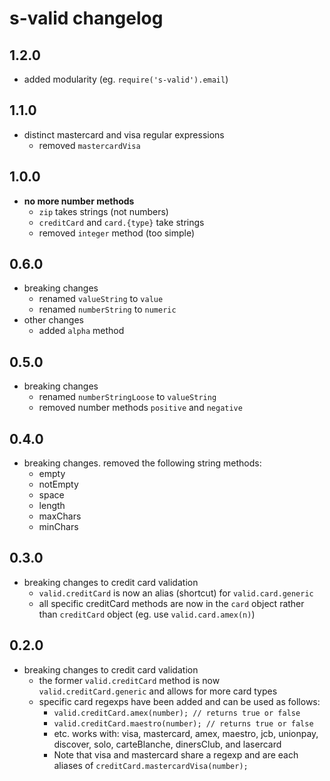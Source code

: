 # s-valid changelog
## 1.2.0
* added modularity (eg. `require('s-valid').email`)

## 1.1.0
* distinct mastercard and visa regular expressions
	* removed `mastercardVisa`

## 1.0.0
* **no more number methods**
	* `zip` takes strings (not numbers)
	* `creditCard` and `card.{type}` take strings
	* removed `integer` method (too simple)

## 0.6.0
* breaking changes
	* renamed `valueString` to `value`
	* renamed `numberString` to `numeric`
* other changes
	* added `alpha` method

## 0.5.0
* breaking changes
	* renamed `numberStringLoose` to `valueString`
	* removed number methods `positive` and `negative`


## 0.4.0
* breaking changes. removed the following string methods:
	* empty
	* notEmpty
	* space
	* length
	* maxChars
	* minChars

## 0.3.0
* breaking changes to credit card validation
	* `valid.creditCard` is now an alias (shortcut) for `valid.card.generic`
	* all specific creditCard methods are now in the `card` object rather than `creditCard` object (eg. use `valid.card.amex(n)`)

## 0.2.0
* breaking changes to credit card validation
	* the former `valid.creditCard` method is now `valid.creditCard.generic` and allows for more card types
	* specific card regexps have been added and can be used as follows:
		* `valid.creditCard.amex(number); // returns true or false`
		* `valid.creditCard.maestro(number); // returns true or false`
		* etc. works with: visa, mastercard, amex, maestro, jcb, unionpay, discover, solo, carteBlanche, dinersClub, and lasercard
		* Note that visa and mastercard share a regexp and are each aliases of `creditCard.mastercardVisa(number);`